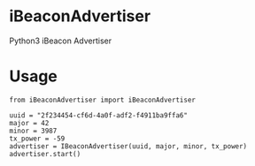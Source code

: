 # iBeaconAdvertiser
Python3 iBeacon Advertiser

# Usage
```
from iBeaconAdvertiser import iBeaconAdvertiser

uuid = "2f234454-cf6d-4a0f-adf2-f4911ba9ffa6"
major = 42 
minor = 3987 
tx_power = -59
advertiser = IBeaconAdvertiser(uuid, major, minor, tx_power)
advertiser.start()
```
